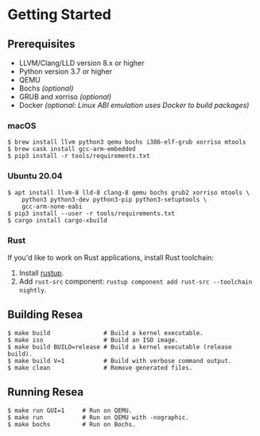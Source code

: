 # Getting Started

## Prerequisites
- LLVM/Clang/LLD version 8.x or higher
- Python version 3.7 or higher
- QEMU
- Bochs *(optional)*
- GRUB and xorriso *(optional)*
- Docker *(optional: Linux ABI emulation uses Docker to build packages)*

### macOS
```
$ brew install llvm python3 qemu bochs i386-elf-grub xorriso mtools
$ brew cask install gcc-arm-embedded
$ pip3 install -r tools/requirements.txt
```

### Ubuntu 20.04
```
$ apt install llvm-8 lld-8 clang-8 qemu bochs grub2 xorriso mtools \
    python3 python3-dev python3-pip python3-setuptools \
    gcc-arm-none-eabi
$ pip3 install --user -r tools/requirements.txt
$ cargo install cargo-xbuild
```

### Rust
If you'd like to work on Rust applications, install Rust toolchain:

1. Install [rustup](https://rustup.rs/).
2. Add `rust-src` component: `rustup component add rust-src --toolchain nightly`.

## Building Resea
```
$ make build               # Build a kernel executable.
$ make iso                 # Build an ISO image.
$ make build BUILD=release # Build a kernel executable (release build).
$ make build V=1           # Build with verbose command output.
$ make clean               # Remove generated files.
```

## Running Resea
```
$ make run GUI=1     # Run on QEMU.
$ make run           # Run on QEMU with -nographic.
$ make bochs         # Run on Bochs.
```
